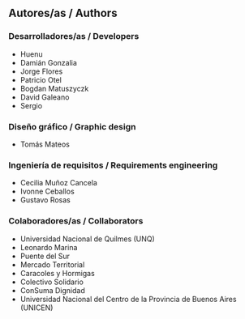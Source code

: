 
## Autores/as / Authors

### Desarrolladores/as / Developers
- Huenu
- Damián Gonzalia
- Jorge Flores
- Patricio Otel
- Bogdan Matuszyczk
- David Galeano
- Sergio

### Diseño gráfico / Graphic design
- Tomás Mateos

### Ingeniería de requisitos / Requirements engineering
- Cecilia Muñoz Cancela
- Ivonne Ceballos
- Gustavo Rosas

### Colaboradores/as / Collaborators
- Universidad Nacional de Quilmes (UNQ)
- Leonardo Marina
- Puente del Sur
- Mercado Territorial
- Caracoles y Hormigas
- Colectivo Solidario
- ConSuma Dignidad
- Universidad Nacional del Centro de la Provincia de Buenos Aires (UNICEN)
